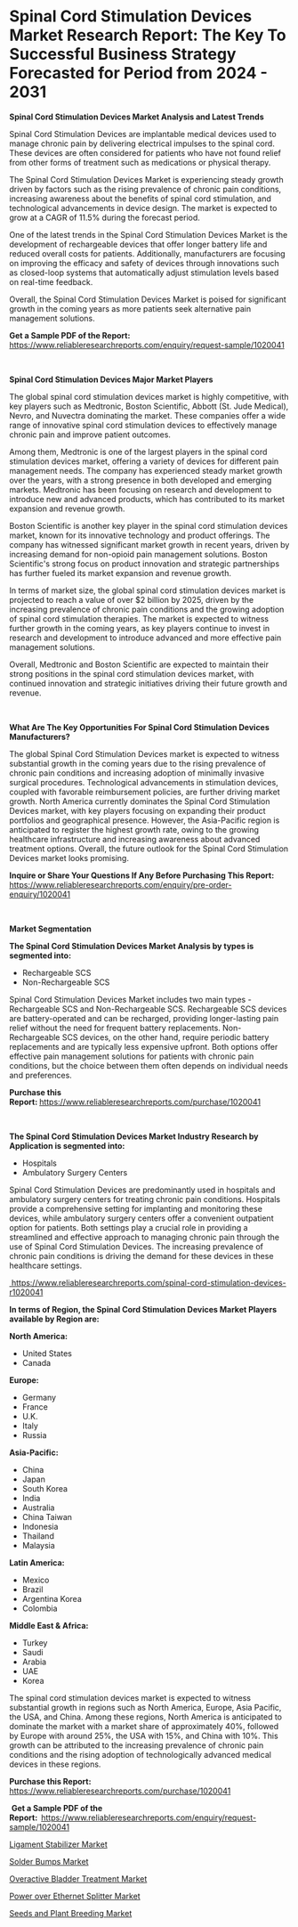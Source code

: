 <p><h1>Spinal Cord Stimulation Devices Market Research Report: The Key To Successful Business Strategy Forecasted for Period from 2024 - 2031</h1></p><p><strong>Spinal Cord Stimulation Devices Market Analysis and Latest Trends</strong></p>
<p><p>Spinal Cord Stimulation Devices are implantable medical devices used to manage chronic pain by delivering electrical impulses to the spinal cord. These devices are often considered for patients who have not found relief from other forms of treatment such as medications or physical therapy.</p><p>The Spinal Cord Stimulation Devices Market is experiencing steady growth driven by factors such as the rising prevalence of chronic pain conditions, increasing awareness about the benefits of spinal cord stimulation, and technological advancements in device design. The market is expected to grow at a CAGR of 11.5% during the forecast period.</p><p>One of the latest trends in the Spinal Cord Stimulation Devices Market is the development of rechargeable devices that offer longer battery life and reduced overall costs for patients. Additionally, manufacturers are focusing on improving the efficacy and safety of devices through innovations such as closed-loop systems that automatically adjust stimulation levels based on real-time feedback.</p><p>Overall, the Spinal Cord Stimulation Devices Market is poised for significant growth in the coming years as more patients seek alternative pain management solutions.</p></p>
<p><strong>Get a Sample PDF of the Report:&nbsp;</strong> <a href="https://www.reliableresearchreports.com/enquiry/request-sample/1020041">https://www.reliableresearchreports.com/enquiry/request-sample/1020041</a></p>
<p>&nbsp;</p>
<p><strong>Spinal Cord Stimulation Devices Major Market Players</strong></p>
<p><p>The global spinal cord stimulation devices market is highly competitive, with key players such as Medtronic, Boston Scientific, Abbott (St. Jude Medical), Nevro, and Nuvectra dominating the market. These companies offer a wide range of innovative spinal cord stimulation devices to effectively manage chronic pain and improve patient outcomes.</p><p>Among them, Medtronic is one of the largest players in the spinal cord stimulation devices market, offering a variety of devices for different pain management needs. The company has experienced steady market growth over the years, with a strong presence in both developed and emerging markets. Medtronic has been focusing on research and development to introduce new and advanced products, which has contributed to its market expansion and revenue growth.</p><p>Boston Scientific is another key player in the spinal cord stimulation devices market, known for its innovative technology and product offerings. The company has witnessed significant market growth in recent years, driven by increasing demand for non-opioid pain management solutions. Boston Scientific's strong focus on product innovation and strategic partnerships has further fueled its market expansion and revenue growth.</p><p>In terms of market size, the global spinal cord stimulation devices market is projected to reach a value of over $2 billion by 2025, driven by the increasing prevalence of chronic pain conditions and the growing adoption of spinal cord stimulation therapies. The market is expected to witness further growth in the coming years, as key players continue to invest in research and development to introduce advanced and more effective pain management solutions.</p><p>Overall, Medtronic and Boston Scientific are expected to maintain their strong positions in the spinal cord stimulation devices market, with continued innovation and strategic initiatives driving their future growth and revenue.</p></p>
<p>&nbsp;</p>
<p><strong>What Are The Key Opportunities For Spinal Cord Stimulation Devices Manufacturers?</strong></p>
<p><p>The global Spinal Cord Stimulation Devices market is expected to witness substantial growth in the coming years due to the rising prevalence of chronic pain conditions and increasing adoption of minimally invasive surgical procedures. Technological advancements in stimulation devices, coupled with favorable reimbursement policies, are further driving market growth. North America currently dominates the Spinal Cord Stimulation Devices market, with key players focusing on expanding their product portfolios and geographical presence. However, the Asia-Pacific region is anticipated to register the highest growth rate, owing to the growing healthcare infrastructure and increasing awareness about advanced treatment options. Overall, the future outlook for the Spinal Cord Stimulation Devices market looks promising.</p></p>
<p><strong>Inquire or Share Your Questions If Any Before Purchasing This Report:</strong> <a href="https://www.reliableresearchreports.com/enquiry/pre-order-enquiry/1020041">https://www.reliableresearchreports.com/enquiry/pre-order-enquiry/1020041</a></p>
<p>&nbsp;</p>
<p><strong>Market Segmentation</strong></p>
<p><strong>The Spinal Cord Stimulation Devices Market Analysis by types is segmented into:</strong></p>
<p><ul><li>Rechargeable SCS</li><li>Non-Rechargeable SCS</li></ul></p>
<p><p>Spinal Cord Stimulation Devices Market includes two main types - Rechargeable SCS and Non-Rechargeable SCS. Rechargeable SCS devices are battery-operated and can be recharged, providing longer-lasting pain relief without the need for frequent battery replacements. Non-Rechargeable SCS devices, on the other hand, require periodic battery replacements and are typically less expensive upfront. Both options offer effective pain management solutions for patients with chronic pain conditions, but the choice between them often depends on individual needs and preferences.</p></p>
<p><strong>Purchase this Report:&nbsp;</strong><a href="https://www.reliableresearchreports.com/purchase/1020041">https://www.reliableresearchreports.com/purchase/1020041</a></p>
<p>&nbsp;</p>
<p><strong>The Spinal Cord Stimulation Devices Market Industry Research by Application is segmented into:</strong></p>
<p><ul><li>Hospitals</li><li>Ambulatory Surgery Centers</li></ul></p>
<p><p>Spinal Cord Stimulation Devices are predominantly used in hospitals and ambulatory surgery centers for treating chronic pain conditions. Hospitals provide a comprehensive setting for implanting and monitoring these devices, while ambulatory surgery centers offer a convenient outpatient option for patients. Both settings play a crucial role in providing a streamlined and effective approach to managing chronic pain through the use of Spinal Cord Stimulation Devices. The increasing prevalence of chronic pain conditions is driving the demand for these devices in these healthcare settings.</p></p>
<p><a href="https://www.reliableresearchreports.com/spinal-cord-stimulation-devices-r1020041">&nbsp;https://www.reliableresearchreports.com/spinal-cord-stimulation-devices-r1020041</a></p>
<p><strong>In terms of Region, the Spinal Cord Stimulation Devices Market Players available by Region are:</strong></p>
<p>
    <p> <strong> North America: </strong>
        <ul>
            <li>United States</li>
            <li>Canada</li>
        </ul>
        </p> 
    <p> <strong> Europe: </strong>
        <ul>
            <li>Germany</li>
            <li>France</li>
            <li>U.K.</li>
            <li>Italy</li>
            <li>Russia</li>
        </ul>
        </p> 
    <p> <strong> Asia-Pacific: </strong>
        <ul>
            <li>China</li>
            <li>Japan</li>
            <li>South Korea</li>
            <li>India</li>
            <li>Australia</li>
            <li>China Taiwan</li>
            <li>Indonesia</li>
            <li>Thailand</li>
            <li>Malaysia</li>
        </ul>
        </p> 
    <p> <strong> Latin America: </strong>
        <ul>
            <li>Mexico</li>
            <li>Brazil</li>
            <li>Argentina Korea</li>
            <li>Colombia</li>
        </ul>
        </p> 
    <p> <strong> Middle East & Africa: </strong>
        <ul>
            <li>Turkey</li>
            <li>Saudi</li>
            <li>Arabia</li>
            <li>UAE</li>
            <li>Korea</li>
        </ul>
    </p>
    </p>
<p><p>The spinal cord stimulation devices market is expected to witness substantial growth in regions such as North America, Europe, Asia Pacific, the USA, and China. Among these regions, North America is anticipated to dominate the market with a market share of approximately 40%, followed by Europe with around 25%, the USA with 15%, and China with 10%. This growth can be attributed to the increasing prevalence of chronic pain conditions and the rising adoption of technologically advanced medical devices in these regions.</p></p>
<p><strong>Purchase this Report: </strong><a href="https://www.reliableresearchreports.com/purchase/1020041">https://www.reliableresearchreports.com/purchase/1020041</a></p>
<p>&nbsp;<strong>Get a Sample PDF of the Report:&nbsp;&nbsp;</strong><a href="https://www.reliableresearchreports.com/enquiry/request-sample/1020041">https://www.reliableresearchreports.com/enquiry/request-sample/1020041</a></p>
<p><strong></strong></p>
<p><p><a href="https://github.com/carolinehamilton5656/Market-Research-Report-List-1/blob/main/ligament-stabilizer-market.md">Ligament Stabilizer Market</a></p><p><a href="https://www.linkedin.com/pulse/analyzing-solder-bumps-market-dynamics-growth-drivers-jyirc?trackingId=TLbxjOYRT4uZj%2Fz5Wblgig%3D%3D">Solder Bumps Market</a></p><p><a href="https://github.com/edaunhshhs/Market-Research-Report-List-1/blob/main/overactive-bladder-treatment-market.md">Overactive Bladder Treatment Market</a></p><p><a href="https://medium.com/@marisolking2023/global-power-over-ethernet-splitter-industry-types-applications-market-players-regional-growth-b50ef838f17e">Power over Ethernet Splitter Market</a></p><p><a href="https://issuu.com/reportprime-2/docs/seeds-and-plant-breeding-market-size-2030.pptx">Seeds and Plant Breeding Market</a></p></p>